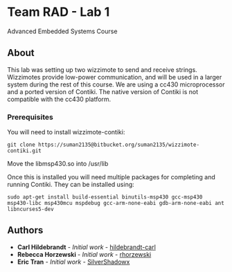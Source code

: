 # Team RAD - Lab 1

Advanced Embedded Systems Course

## About

This lab was setting up two wizzimote to send and receive strings. Wizzimotes provide low-power communication, and will be used in a larger system during the rest of this course. We are using a cc430 microprocessor and a ported version of Contiki. The native version of Contiki is not compatible with the cc430 platform.

### Prerequisites

You will need to install wizzimote-contiki:

```
git clone https://suman2135@bitbucket.org/suman2135/wizzimote-contiki.git
```

Move the libmsp430.so into /usr/lib

Once this is installed you will need multiple packages for completing and running Contiki. They can be installed using:

```
sudo apt-get install build-essential binutils-msp430 gcc-msp430 msp430-libc msp430mcu mspdebug gcc-arm-none-eabi gdb-arm-none-eabi ant libncurses5-dev
```

## Authors

* **Carl Hildebrandt** - *Initial work* - [hildebrandt-carl](https://github.com/hildebrandt-carl)
* **Rebecca Horzewski** - *Initial work* - [rhorzewski](https://github.com/rhorzewski)
* **Eric Tran** - *Initial work* - [SilverShadowx](https://github.com/SilverShadowx)


